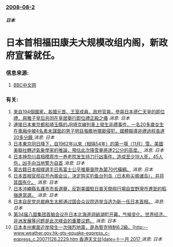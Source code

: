 ### [2008-08-2](/news/2008/08/2/index.md)

##### 日本
#  日本首相福田康夫大规模改组内阁，新政府宣誓就任。




### 信息来源:

1. [BBC中文网](http://news.bbc.co.uk/chinese/simp/hi/newsid_7530000/newsid_7538600/7538694.stm)

### 有关:

1. [來自194個國家，各國元首、王室成員、政府官員，參與日本德仁天皇的即位禮，與雅子皇后共同在皇居舉行即位禮正殿之儀](/zh/news/2019/10/22/來自194個國家-各國元首-王室成員-政府官員-參與日本德仁天皇的即位禮-與雅子皇后共同在皇居舉行即位禮正殿之儀.md) _消息: 日本_
2. [連接日本東京都和埼玉縣的JR埼京線列車上發生非禮事件，一名20多歲女生在車廂中被4名素未謀面的男子明目張膽地猥褻侵犯，媒體報導非禮過程長達20多分鐘 ](/zh/news/2017/07/19/連接日本東京都和埼玉縣的JR埼京線列車上發生非禮事件-一名20多歲女生在車廂中被4名素未謀面的男子明目張膽地猥褻侵犯-媒.md) _消息: 日本_
3. [日本東京同日降下，自1962年以來（相隔54年）的第一場（11月）雪。美國美聯社轉述氣象學家的推論，預估此次降雪量將達2公分的高度。](/zh/news/2016/11/24/日本東京同日降下-自1962年以來-相隔54年-的第一場-11月-雪-美國美聯社轉述氣象學家的推論-預估此次降雪量將達2.md) _消息: 日本_
4. [日本神奈川县相模原市一养老院发生持刀行凶事件，造成至少19人死，45人伤，凶手向当地警方自首](/zh/news/2016/07/26/日本神奈川县相模原市一养老院发生持刀行凶事件-造成至少19人死-45人伤-凶手向当地警方自首.md) _消息: 日本_
5. [ 蒙古籍日本相撲選手日馬富士公平推舉晉陞為第70代橫綱。](/zh/news/2012/09/26/蒙古籍日本相撲選手日馬富士公平推舉晉陞為第70代橫綱.md) _消息: 日本_
6. [ 日本首相官邸召开內阁会议，決定购买钓鱼台列岛（日本称尖阁诸岛），并将其国有化。](/zh/news/2012/09/10/日本首相官邸召开內阁会议-決定购买钓鱼台列岛-日本称尖阁诸岛-并将其国有化.md) _消息: 日本_
7. [ 日本沖繩縣名護市市長選舉，反對美國駐日普天間飛行場自宜野灣市遷至的稻嶺進當選。](/zh/news/2010/01/24/日本沖繩縣名護市市長選舉-反對美國駐日普天間飛行場自宜野灣市遷至的稻嶺進當選.md) _消息: 日本_
8. [日本自民党总裁麻生太郎通过国会众议院选举当选为新一任日本首相。](/zh/news/2008/09/24/日本自民党总裁麻生太郎通过国会众议院选举当选为新一任日本首相.md) _消息: 日本_
9. [第34届八国集团首脑会议在日本北海道洞爺湖町开幕，气候变化、世界经济、非洲发展等问题是此次峰会的重要议题。](/zh/news/2008/07/7/第34届八国集团首脑会议在日本北海道洞爺湖町开幕-气候变化-世界经济-非洲发展等问题是此次峰会的重要议题.md) _消息: 日本_
10. [日本本州東面近岸發生一次強烈地震，是為黎克特制6.2級。[http:--www.weather.gov.hk-gts-equake-eqpress_c-eqpress_c.20071126.2229.htm 香港天文台]date=十一月 2017 ](/zh/news/2007/11/26/日本本州東面近岸發生一次強烈地震-是為黎克特制62級-http-wwwweathergovhk-gts-e.md) _消息: 日本_
